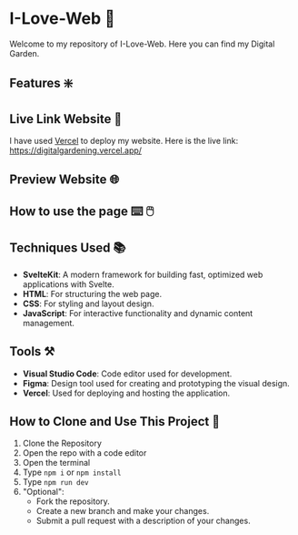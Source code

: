 # I-Love-Web 🪪
Welcome to my repository of I-Love-Web. Here you can find my Digital Garden. 

## Features ❇️

## Live Link Website 🔗
I have used [Vercel](https://vercel.com/) to deploy my website. Here is the live link: https://digitalgardening.vercel.app/

## Preview Website 🌐


## How to use the page ⌨️ 🖱️

## Techniques Used 📚

- **SvelteKit**: A modern framework for building fast, optimized web applications with Svelte.
- **HTML**: For structuring the web page.
- **CSS**: For styling and layout design.
- **JavaScript**: For interactive functionality and dynamic content management.

## Tools ⚒️
- **Visual Studio Code**: Code editor used for development.
- **Figma**: Design tool used for creating and prototyping the visual design.
- **Vercel**: Used for deploying and hosting the application.

## How to Clone and Use This Project 👯
1. Clone the Repository
2. Open the repo with a code editor
3. Open the terminal
4. Type ```npm i``` or ```npm install```
5. Type ```npm run dev```
6. "Optional":
   - Fork the repository.
   - Create a new branch and make your changes.
   - Submit a pull request with a description of your changes.
